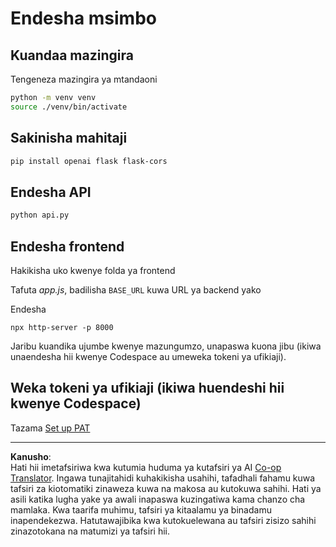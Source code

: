 <!--
CO_OP_TRANSLATOR_METADATA:
{
  "original_hash": "537f02a36d73db093cbb8b9b44867645",
  "translation_date": "2025-09-01T15:49:13+00:00",
  "source_file": "9-chat-project/solution/backend/python/README.md",
  "language_code": "sw"
}
-->
# Endesha msimbo

## Kuandaa mazingira

Tengeneza mazingira ya mtandaoni

```sh
python -m venv venv
source ./venv/bin/activate
```

## Sakinisha mahitaji

```sh
pip install openai flask flask-cors 
```

## Endesha API

```sh
python api.py
```

## Endesha frontend

Hakikisha uko kwenye folda ya frontend

Tafuta *app.js*, badilisha `BASE_URL` kuwa URL ya backend yako

Endesha

```
npx http-server -p 8000
```

Jaribu kuandika ujumbe kwenye mazungumzo, unapaswa kuona jibu (ikiwa unaendesha hii kwenye Codespace au umeweka tokeni ya ufikiaji).

## Weka tokeni ya ufikiaji (ikiwa huendeshi hii kwenye Codespace)

Tazama [Set up PAT](https://docs.github.com/en/authentication/keeping-your-account-and-data-secure/managing-your-personal-access-tokens)

---

**Kanusho**:  
Hati hii imetafsiriwa kwa kutumia huduma ya kutafsiri ya AI [Co-op Translator](https://github.com/Azure/co-op-translator). Ingawa tunajitahidi kuhakikisha usahihi, tafadhali fahamu kuwa tafsiri za kiotomatiki zinaweza kuwa na makosa au kutokuwa sahihi. Hati ya asili katika lugha yake ya awali inapaswa kuzingatiwa kama chanzo cha mamlaka. Kwa taarifa muhimu, tafsiri ya kitaalamu ya binadamu inapendekezwa. Hatutawajibika kwa kutokuelewana au tafsiri zisizo sahihi zinazotokana na matumizi ya tafsiri hii.